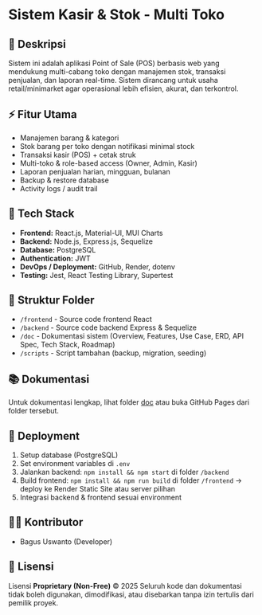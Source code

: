 # Sistem Kasir & Stok - Multi Toko

## 📌 Deskripsi

Sistem ini adalah aplikasi Point of Sale (POS) berbasis web yang mendukung multi-cabang toko dengan manajemen stok, transaksi penjualan, dan laporan real-time. Sistem dirancang untuk usaha retail/minimarket agar operasional lebih efisien, akurat, dan terkontrol.

## ⚡ Fitur Utama

- Manajemen barang & kategori
- Stok barang per toko dengan notifikasi minimal stock
- Transaksi kasir (POS) + cetak struk
- Multi-toko & role-based access (Owner, Admin, Kasir)
- Laporan penjualan harian, mingguan, bulanan
- Backup & restore database
- Activity logs / audit trail

## 🧰 Tech Stack

- **Frontend:** React.js, Material-UI, MUI Charts
- **Backend:** Node.js, Express.js, Sequelize
- **Database:** PostgreSQL
- **Authentication:** JWT
- **DevOps / Deployment:** GitHub, Render, dotenv
- **Testing:** Jest, React Testing Library, Supertest

## 📂 Struktur Folder

- `/frontend` - Source code frontend React
- `/backend` - Source code backend Express & Sequelize
- `/doc` - Dokumentasi sistem (Overview, Features, Use Case, ERD, API Spec, Tech Stack, Roadmap)
- `/scripts` - Script tambahan (backup, migration, seeding)

## 📚 Dokumentasi

Untuk dokumentasi lengkap, lihat folder [doc](./doc) atau buka GitHub Pages dari folder tersebut.

## 🚀 Deployment

1. Setup database (PostgreSQL)
2. Set environment variables di `.env`
3. Jalankan backend: `npm install && npm start` di folder `/backend`
4. Build frontend: `npm install && npm run build` di folder `/frontend` → deploy ke Render Static Site atau server pilihan
5. Integrasi backend & frontend sesuai environment

## 👨‍💻 Kontributor

- Bagus Uswanto (Developer)

## 📄 Lisensi

Lisensi **Proprietary (Non-Free)** © 2025
Seluruh kode dan dokumentasi tidak boleh digunakan, dimodifikasi, atau disebarkan tanpa izin tertulis dari pemilik proyek.
